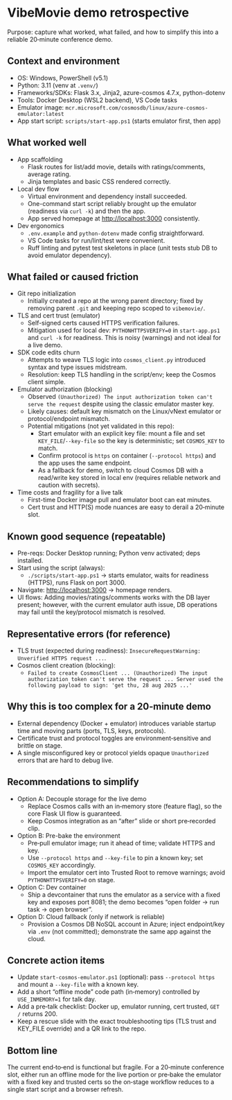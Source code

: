 # VibeMovie demo retrospective

Purpose: capture what worked, what failed, and how to simplify this into a reliable 20‑minute conference demo.

## Context and environment

- OS: Windows, PowerShell (v5.1)
- Python: 3.11 (venv at `.venv/`)
- Frameworks/SDKs: Flask 3.x, Jinja2, azure-cosmos 4.7.x, python-dotenv
- Tools: Docker Desktop (WSL2 backend), VS Code tasks
- Emulator image: `mcr.microsoft.com/cosmosdb/linux/azure-cosmos-emulator:latest`
- App start script: `scripts/start-app.ps1` (starts emulator first, then app)

## What worked well

- App scaffolding
  - Flask routes for list/add movie, details with ratings/comments, average rating.
  - Jinja templates and basic CSS rendered correctly.
- Local dev flow
  - Virtual environment and dependency install succeeded.
  - One-command start script reliably brought up the emulator (readiness via `curl -k`) and then the app.
  - App served homepage at <http://localhost:3000> consistently.
- Dev ergonomics
  - `.env.example` and `python-dotenv` made config straightforward.
  - VS Code tasks for run/lint/test were convenient.
  - Ruff linting and pytest test skeletons in place (unit tests stub DB to avoid emulator dependency).

## What failed or caused friction

- Git repo initialization
  - Initially created a repo at the wrong parent directory; fixed by removing parent `.git` and keeping repo scoped to `vibemovie/`.
- TLS and cert trust (emulator)
  - Self-signed certs caused HTTPS verification failures.
  - Mitigation used for local dev: `PYTHONHTTPSVERIFY=0` in `start-app.ps1` and `curl -k` for readiness. This is noisy (warnings) and not ideal for a live demo.
- SDK code edits churn
  - Attempts to weave TLS logic into `cosmos_client.py` introduced syntax and type issues midstream.
  - Resolution: keep TLS handling in the script/env; keep the Cosmos client simple.
- Emulator authorization (blocking)
  - Observed `(Unauthorized) The input authorization token can't serve the request` despite using the classic emulator master key.
  - Likely causes: default key mismatch on the Linux/vNext emulator or protocol/endpoint mismatch.
  - Potential mitigations (not yet validated in this repo):
    - Start emulator with an explicit key file: mount a file and set `KEY_FILE`/`--key-file` so the key is deterministic; set `COSMOS_KEY` to match.
    - Confirm protocol is `https` on container (`--protocol https`) and the app uses the same endpoint.
    - As a fallback for demo, switch to cloud Cosmos DB with a read/write key stored in local env (requires reliable network and caution with secrets).
- Time costs and fragility for a live talk
  - First-time Docker image pull and emulator boot can eat minutes.
  - Cert trust and HTTP(S) mode nuances are easy to derail a 20‑minute slot.

## Known good sequence (repeatable)

- Pre-reqs: Docker Desktop running; Python venv activated; deps installed.
- Start using the script (always):
  - `./scripts/start-app.ps1` → starts emulator, waits for readiness (HTTPS), runs Flask on port 3000.
- Navigate: <http://localhost:3000> → homepage renders.
- UI flows: Adding movies/ratings/comments works with the DB layer present; however, with the current emulator auth issue, DB operations may fail until the key/protocol mismatch is resolved.

## Representative errors (for reference)

- TLS trust (expected during readiness): `InsecureRequestWarning: Unverified HTTPS request ...`.
- Cosmos client creation (blocking):
  - `Failed to create CosmosClient ... (Unauthorized) The input authorization token can't serve the request ... Server used the following payload to sign: 'get thu, 28 aug 2025 ...'`

## Why this is too complex for a 20‑minute demo

- External dependency (Docker + emulator) introduces variable startup time and moving parts (ports, TLS, keys, protocols).
- Certificate trust and protocol toggles are environment‑sensitive and brittle on stage.
- A single misconfigured key or protocol yields opaque `Unauthorized` errors that are hard to debug live.

## Recommendations to simplify

- Option A: Decouple storage for the live demo
  - Replace Cosmos calls with an in‑memory store (feature flag), so the core Flask UI flow is guaranteed.
  - Keep Cosmos integration as an “after” slide or short pre‑recorded clip.
- Option B: Pre-bake the environment
  - Pre‑pull emulator image; run it ahead of time; validate HTTPS and key.
  - Use `--protocol https` and `--key-file` to pin a known key; set `COSMOS_KEY` accordingly.
  - Import the emulator cert into Trusted Root to remove warnings; avoid `PYTHONHTTPSVERIFY=0` on stage.
- Option C: Dev container
  - Ship a devcontainer that runs the emulator as a service with a fixed key and exposes port 8081; the demo becomes “open folder → run task → open browser”.
- Option D: Cloud fallback (only if network is reliable)
  - Provision a Cosmos DB NoSQL account in Azure; inject endpoint/key via `.env` (not committed); demonstrate the same app against the cloud.

## Concrete action items

- Update `start-cosmos-emulator.ps1` (optional): pass `--protocol https` and mount a `--key-file` with a known key.
- Add a short “offline mode” code path (in‑memory) controlled by `USE_INMEMORY=1` for talk day.
- Add a pre‑talk checklist: Docker up, emulator running, cert trusted, `GET /` returns 200.
- Keep a rescue slide with the exact troubleshooting tips (TLS trust and KEY_FILE override) and a QR link to the repo.

## Bottom line

The current end‑to‑end is functional but fragile. For a 20‑minute conference slot, either run an offline mode for the live portion or pre‑bake the emulator with a fixed key and trusted certs so the on‑stage workflow reduces to a single start script and a browser refresh.
